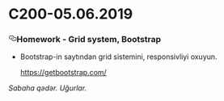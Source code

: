 # C200-05.06.2019
<article class="markdown-body entry-content p-5" itemprop="text">
<h3><a id="user-content-homework---grid-system-bootstrap" class="anchor" aria-hidden="true" href="#homework---grid-system-bootstrap"><svg class="octicon octicon-link" viewBox="0 0 16 16" version="1.1" width="16" height="16" aria-hidden="true"><path fill-rule="evenodd" d="M4 9h1v1H4c-1.5 0-3-1.69-3-3.5S2.55 3 4 3h4c1.45 0 3 1.69 3 3.5 0 1.41-.91 2.72-2 3.25V8.59c.58-.45 1-1.27 1-2.09C10 5.22 8.98 4 8 4H4c-.98 0-2 1.22-2 2.5S3 9 4 9zm9-3h-1v1h1c1 0 2 1.22 2 2.5S13.98 12 13 12H9c-.98 0-2-1.22-2-2.5 0-.83.42-1.64 1-2.09V6.25c-1.09.53-2 1.84-2 3.25C6 11.31 7.55 13 9 13h4c1.45 0 3-1.69 3-3.5S14.5 6 13 6z"></path></svg></a>Homework - Grid system, Bootstrap</h3>
<ul>
<li>
<p>Bootstrap-in saytından grid sistemini, responsivliyi oxuyun.</p>
<p><a href="https://getbootstrap.com/" rel="nofollow">https://getbootstrap.com/</a></p>
</li>
</ul>
<p><em>Sabaha qədər. Uğurlar.</em></p>
</article>
